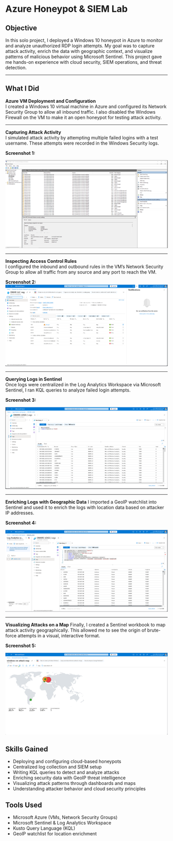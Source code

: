 # Azure Honeypot & SIEM Lab

## Objective
In this solo project, I deployed a Windows 10 honeypot in Azure to monitor and analyze unauthorized RDP login attempts. My goal was to capture attack activity, enrich the data with geographic context, and visualize patterns of malicious behavior using Microsoft Sentinel. This project gave me hands-on experience with cloud security, SIEM operations, and threat detection.

---

## What I Did

**Azure VM Deployment and Configuration**  
I created a Windows 10 virtual machine in Azure and configured its Network Security Group to allow all inbound traffic. I also disabled the Windows Firewall on the VM to make it an open honeypot for testing attack activity.

---

**Capturing Attack Activity**  
I simulated attack activity by attempting multiple failed logins with a test username. These attempts were recorded in the Windows Security logs.  

**Screenshot 1:** 

![Event Viewer Logs](VM.PNG)

---

**Inspecting Access Control Rules**  
I configured the inbound and outbound rules in the VM’s Network Security Group to allow all traffic from any source and any port to reach the VM.

**Screenshot 2:**  
![Access Control Lists](Accesscontrollists.PNG)

---

**Querying Logs in Sentinel**  
Once logs were centralized in the Log Analytics Workspace via Microsoft Sentinel, I ran KQL queries to analyze failed login attempts.  

**Screenshot 3:**   

![Querying SecurityEvent logs](firstqueiry.PNG)

---

**Enriching Logs with Geographic Data**
I imported a GeoIP watchlist into Sentinel and used it to enrich the logs with location data based on attacker IP addresses.

**Screenshot 4:** 

![GeoIP-enriched log results](secondqueiry.PNG)

---

**Visualizing Attacks on a Map**
Finally, I created a Sentinel workbook to map attack activity geographically. This allowed me to see the origin of brute-force attempts in a visual, interactive format.

**Screenshot 5:** 

![Attack map showing attacker locations](attackmap.PNG)

## Skills Gained
- Deploying and configuring cloud-based honeypots
- Centralized log collection and SIEM setup
- Writing KQL queries to detect and analyze attacks
- Enriching security data with GeoIP threat intelligence
- Visualizing attack patterns through dashboards and maps
- Understanding attacker behavior and cloud security principles

## Tools Used
- Microsoft Azure (VMs, Network Security Groups)
- Microsoft Sentinel & Log Analytics Workspace
- Kusto Query Language (KQL)
- GeoIP watchlist for location enrichment
